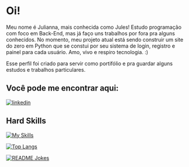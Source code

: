 # Oi!

Meu nome é Julianna, mais conhecida como Jules! Estudo programação com foco em Back-End, mas já faço uns trabalhos por fora pra alguns conhecidos. No momento, meu projeto atual está sendo construir um site do zero em Python que se constui por seu sistema de login, registro e painel para cada usuário. Amo, vivo e respiro tecnologia. :)

Esse perfil foi criado para servir como portifólio e pra guardar alguns estudos e trabalhos particulares.

## Você pode me encontrar aqui:

[![linkedin](https://img.shields.io/badge/LinkedIn-0077B5?style=for-the-badge&logo=linkedin&logoColor=white)](https://www.linkedin.com/in/juliannapinheiromachado/)

## Hard Skills

[![My Skills](https://skillicons.dev/icons?i=js,html,css,nodejs,express,py,mysql,sqlite)](https://skillicons.dev)

[![Top Langs](https://github-readme-stats.vercel.app/api/top-langs/?username=julesworks)](https://github.com/julesworks)

<a href="https://readme-jokes.vercel.app"><img align="center" src="https://readme-jokes.vercel.app/api" alt="README Jokes"></a>
